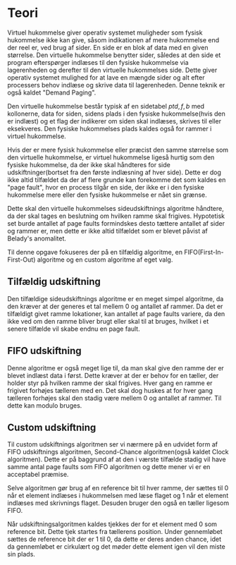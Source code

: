 # Teori

Virtuel hukommelse giver operativ systemet muligheder som fysisk hukommelse ikke kan give, såsom indikationen af mere hukommelse end der reel er, ved brug af sider.
En side er en blok af data med en given størrelse. Den virtuelle hukommelse benytter sider, således at den side et program efterspørger indlæses til den fysiske hukommelse via lagerenheden og derefter til den virtuelle hukommelses side. Dette giver operativ systemet mulighed for at lave en mængde sider og alt efter processers behov indlæse og skrive data til lagerenheden. Denne teknik er også kaldet "Demand Paging".

Den virtuelle hukommelse består typisk af en sidetabel $pt{d,f,b}$ med kollonerne, data for siden, sidens plads i den fysiske hukommelse(hvis den er indlæst) og et flag der indikerer om siden skal indlæses, skrives til eller eksekveres. Den fysiske hukommelses plads kaldes også for rammer i virtuel hukommelse.

Hvis der er mere fysisk hukommelse eller præcist den samme størrelse som den virtuelle hukommelse, er virtuel hukommelse ligeså hurtig som den fysiske hukommelse, da der ikke skal håndteres for side udskiftninger(bortset fra den første indlæsning af hver side). Dette er dog ikke altid tilfældet da der af flere grunde kan forekomme det som kaldes en "page fault", hvor en process tilgår en side, der ikke er i den fysiske hukommelse mere eller den fysiske hukommelse er nået sin grænse. 

Dette skal den virtuelle hukommelses sideudskiftnings algoritme håndtere, da der skal tages en beslutning om hvilken ramme skal frigives. Hypotetisk set burde antallet af page faults formindskes desto tættere antallet af sider og rammer er, men dette er ikke altid tilfældet som er blevet påvist af Belady's anomalitet.

Til denne opgave fokuseres der på en tilfældig algoritme, en FIFO(First-In-First-Out) algoritme og en custom algoritme af eget valg.

## Tilfældig udskiftning
Den tilfældige sideudskiftnings algoritme er en meget simpel algoritme, da den kræver at der generes et tal mellem 0 og antallet af rammer. Da det er tilfældigt givet ramme lokationer, kan antallet af page faults variere, da den ikke ved om den ramme bliver brugt eller skal til at bruges, hvilket i et senere tilfælde vil skabe endnu en page fault.

## FIFO udskiftning
Denne algoritme er også meget lige til, da man skal give den ramme der er blevet indlæst data i først. Dette kræver at der er behov for en tæller, der holder styr på hvilken ramme der skal frigives. Hver gang en ramme er frigivet forhøjes tælleren med en. Det skal dog huskes at for hver gang tælleren forhøjes skal den stadig være mellem 0 og antallet af rammer. Til dette kan modulo bruges.

## Custom udskiftning
Til custom udskiftnings algoritmen ser vi nærmere på en udvidet form af FIFO udskiftnings algoritmen, Second-Chance algoritmen(også kaldet Clock algoritmen). Dette er på baggrund af at den i værste tilfælde stadig vil have samme antal page faults som FIFO algoritmen og dette mener vi er en acceptabel præmise.

Selve algoritmen gør brug af en reference bit til hver ramme, der sættes til 0 når et element indlæses i hukommelsen med læse flaget og 1 når et element indlæses med skrivnings flaget. Desuden bruger den også en tæller ligesom FIFO.

Når udskiftningsalgoritmen kaldes tjekkes der for et element med 0 som reference bit. Dette tjek startes fra tællerens position. Under gennemløbet sættes de reference bit der er 1 til 0, da dette er deres anden chance, idet da gennemløbet er cirkulært og det møder dette element igen vil den miste sin plads.


